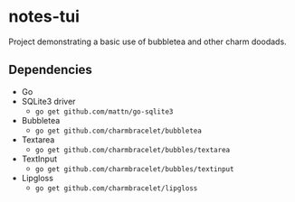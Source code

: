 # notes-tui
Project demonstrating a basic use of bubbletea and other charm doodads.

## Dependencies
* Go
* SQLite3 driver
  * `go get github.com/mattn/go-sqlite3`
* Bubbletea
  * `go get github.com/charmbracelet/bubbletea`
* Textarea
  * `go get github.com/charmbracelet/bubbles/textarea`
* TextInput
  * `go get github.com/charmbracelet/bubbles/textinput`
* Lipgloss
  * `go get github.com/charmbracelet/lipgloss`